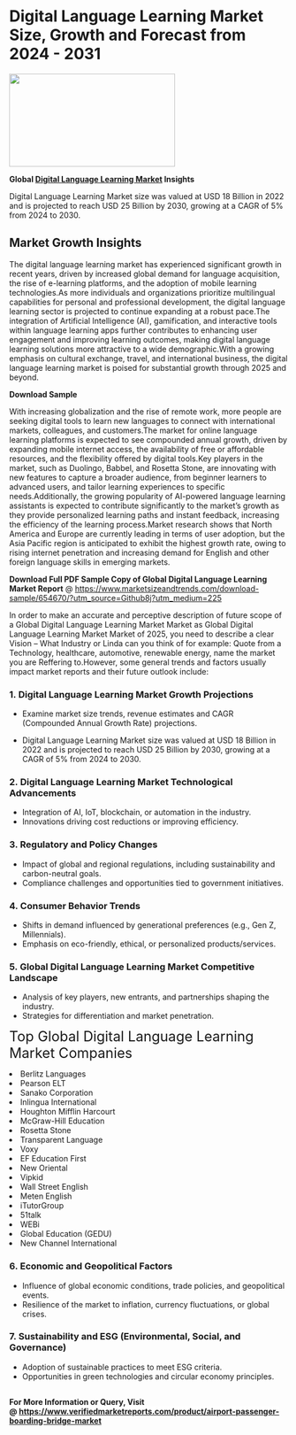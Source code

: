 <H1>Digital Language Learning Market Size, Growth and Forecast from 2024 - 2031</H1><img class="aligncenter size-medium wp-image-584254" src="https://thirdeyenews.in/wp-content/uploads/2024/09/Global-Market-Research-300x168.jpeg" alt="" width="300" height="168" /><p><strong>Global&nbsp;<a href="https://www.marketsizeandtrends.com/download-sample/654670/?utm_source=Github8j?utm_medium=225">Digital Language Learning Market</a> Insights</strong></p><p>Digital Language Learning Market size was valued at USD 18 Billion in 2022 and is projected to reach USD 25 Billion by 2030, growing at a CAGR of 5% from 2024 to 2030.</p><p><h2>Market Growth Insights</h2> <p>The digital language learning market has experienced significant growth in recent years, driven by increased global demand for language acquisition, the rise of e-learning platforms, and the adoption of mobile learning technologies.As more individuals and organizations prioritize multilingual capabilities for personal and professional development, the digital language learning sector is projected to continue expanding at a robust pace.The integration of Artificial Intelligence (AI), gamification, and interactive tools within language learning apps further contributes to enhancing user engagement and improving learning outcomes, making digital language learning solutions more attractive to a wide demographic.With a growing emphasis on cultural exchange, travel, and international business, the digital language learning market is poised for substantial growth through 2025 and beyond.</p> <p><strong>Download Sample</strong></p> <p>With increasing globalization and the rise of remote work, more people are seeking digital tools to learn new languages to connect with international markets, colleagues, and customers.The market for online language learning platforms is expected to see compounded annual growth, driven by expanding mobile internet access, the availability of free or affordable resources, and the flexibility offered by digital tools.Key players in the market, such as Duolingo, Babbel, and Rosetta Stone, are innovating with new features to capture a broader audience, from beginner learners to advanced users, and tailor learning experiences to specific needs.Additionally, the growing popularity of AI-powered language learning assistants is expected to contribute significantly to the market’s growth as they provide personalized learning paths and instant feedback, increasing the efficiency of the learning process.Market research shows that North America and Europe are currently leading in terms of user adoption, but the Asia Pacific region is anticipated to exhibit the highest growth rate, owing to rising internet penetration and increasing demand for English and other foreign language skills in emerging markets.</p> <p><span class=""><strong>Download Full PDF Sample Copy of Global Digital Language Learning Market Report</strong> @ <a href="https://www.marketsizeandtrends.com/download-sample/654670/?utm_source=Github8j?utm_medium=225" target="_blank">https://www.marketsizeandtrends.com/download-sample/654670/?utm_source=Github8j?utm_medium=225</a></span></p><p>In order to make an accurate and perceptive description of future scope of a Global&nbsp;Digital Language Learning Market Market as Global&nbsp;Digital Language Learning Market Market of 2025, you need to describe a clear Vision &ndash; What Industry or Linda can you think of for example: Quote from a Technology, healthcare, automotive, renewable energy, name the market you are Reffering to.However, some general trends and factors usually impact market reports and their future outlook include:</p><h3>1.&nbsp;<strong>Digital Language Learning Market Growth Projections</strong></h3><ul><li>Examine market size trends, revenue estimates and CAGR (Compounded Annual Growth Rate) projections.</li><li><p>Digital Language Learning Market size was valued at USD 18 Billion in 2022 and is projected to reach USD 25 Billion by 2030, growing at a CAGR of 5% from 2024 to 2030.</p></li></ul><h3>2.&nbsp;<strong>Digital Language Learning Market Technological Advancements</strong></h3><ul><li>Integration of AI, IoT, blockchain, or automation in the industry.</li><li>Innovations driving cost reductions or improving efficiency.</li></ul><h3>3.&nbsp;<strong>Regulatory and Policy Changes</strong></h3><ul><li>Impact of global and regional regulations, including sustainability and carbon-neutral goals.</li><li>Compliance challenges and opportunities tied to government initiatives.</li></ul><h3>4.&nbsp;<strong>Consumer Behavior Trends</strong></h3><ul><li>Shifts in demand influenced by generational preferences (e.g., Gen Z, Millennials).</li><li>Emphasis on eco-friendly, ethical, or personalized products/services.</li></ul><h3>5.&nbsp;<strong>Global Digital Language Learning Market Competitive Landscape</strong></h3><ul><li>Analysis of key players, new entrants, and partnerships shaping the industry.</li><li>Strategies for differentiation and market penetration.</li></ul><p data-pm-slice="1 1 []"><span style="color: inherit; font-family: inherit; font-size: 25px;">Top Global Digital Language Learning Market Companies</span></p><div class="" data-test-id=""><p><li>Berlitz Languages</li><li> Pearson ELT</li><li> Sanako Corporation</li><li> Inlingua International</li><li> Houghton Mifflin Harcourt</li><li> McGraw-Hill Education</li><li> Rosetta Stone</li><li> Transparent Language</li><li> Voxy</li><li> EF Education First</li><li> New Oriental</li><li> Vipkid</li><li> Wall Street English</li><li> Meten English</li><li> iTutorGroup</li><li> 51talk</li><li> WEBi</li><li> Global Education (GEDU)</li><li> New Channel International</li></p></div><h3>6.&nbsp;<strong>Economic and Geopolitical Factors</strong></h3><ul><li>Influence of global economic conditions, trade policies, and geopolitical events.</li><li>Resilience of the market to inflation, currency fluctuations, or global crises.</li></ul><h3>7.&nbsp;<strong>Sustainability and ESG (Environmental, Social, and Governance)</strong></h3><ul><li>Adoption of sustainable practices to meet ESG criteria.</li><li>Opportunities in green technologies and circular economy principles.</li></ul><h2><strong style="font-size: 14px;">For More Information or Query, Visit @&nbsp;</strong><a style="background-color: #ffffff; font-size: 14px;" href="https://www.marketsizeandtrends.com/report/digital-language-learning-market/" target="_blank">https://www.verifiedmarketreports.com/product/airport-passenger-boarding-bridge-market</a></h2>